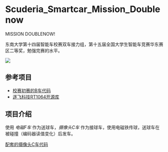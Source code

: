 # Scuderia_Smartcar_Mission_Doublenow

MISSION DOUBLENOW!

东南大学第十四届智能车校赛双车接力组，第十五届全国大学生智能车竞赛华东赛区二等奖，勉强完赛的水平。

![](assests/华东赛.gif)

## 参考项目

- [校赛初赛的B车代码](https://github.com/Sciroccogti/Smartcar-on-Mount-Haruna)
- [逐飞科技RT1064开源库](https://gitee.com/seekfree/RT1064_Library)

## 项目介绍

使用 *电磁F车* 作为送球车，*摄像头C车* 作为接球车，使用电磁铁传球，送球车在被碰撞（编码器读值变化）后发车。

[配套的摄像头C车代码](https://github.com/zhongmou3/smartcar)

<!-- ## 硬件接线

### 逐飞主板

- **四个电感**：B14，B15，B21，B23
- **TFT**：SCK:B0 CS:B3 MOSI:B1 B2 C18 C19 -->


